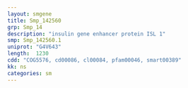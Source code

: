 ```yaml
---
layout: smgene
title: Smp_142560
grp: Smp_14
description: "insulin gene enhancer protein ISL 1"
smp: Smp_142560.1
uniprot: "G4V643"
length:  1230
cdd: "COG5576, cd00086, cl00084, pfam00046, smart00389"
kk: ns
categories: sm
---
```

